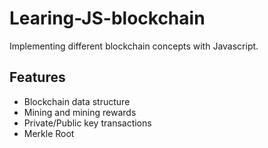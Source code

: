 # Learing-JS-blockchain
Implementing different blockchain concepts with Javascript.

## Features
- Blockchain data structure
- Mining and mining rewards
- Private/Public key transactions
- Merkle Root
